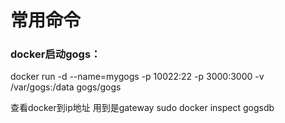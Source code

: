 # 常用命令
### docker启动gogs：
docker run -d --name=mygogs -p 10022:22 -p 3000:3000 -v /var/gogs:/data gogs/gogs 

查看docker到ip地址 用到是gateway
sudo docker inspect gogsdb